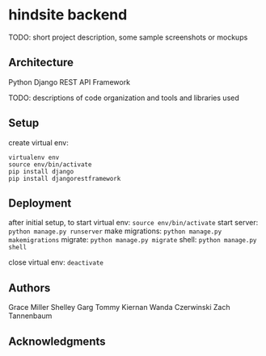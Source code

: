 # hindsite backend

TODO: short project description, some sample screenshots or mockups

## Architecture

Python Django REST API Framework

TODO:  descriptions of code organization and tools and libraries used

## Setup

create virtual env: 
```
virtualenv env
source env/bin/activate
pip install django
pip install djangorestframework
```

## Deployment

after initial setup, to start virtual env: `source env/bin/activate`
start server: `python manage.py runserver`
make migrations: `python manage.py makemigrations`
migrate: `python manage.py migrate`
shell: `python manage.py shell`

close virtual env: `deactivate`

## Authors

Grace Miller
Shelley Garg
Tommy Kiernan
Wanda Czerwinski
Zach Tannenbaum

## Acknowledgments
